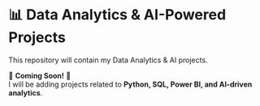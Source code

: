 # 📊 Data Analytics & AI-Powered Projects  
This repository will contain my Data Analytics & AI projects.  

🔹 **Coming Soon!** 🚀  
I will be adding projects related to **Python, SQL, Power BI, and AI-driven analytics**.
